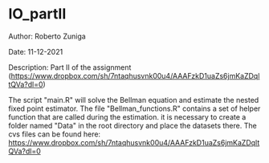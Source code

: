 # IO_partII
Author: Roberto Zuniga

Date: 11-12-2021

Description: Part II of the assignment (https://www.dropbox.com/sh/7ntaqhusvnk00u4/AAAFzkD1uaZs6jmKaZDqltQVa?dl=0)

The script "main.R" will solve the Bellman equation and estimate the nested fixed point estimator. 
The file "Bellman_functions.R" contains a set of helper function that are called during the estimation.
it is necessary to create a folder named "Data" in the root directory and place the datasets there. The cvs files can be found here: 
https://www.dropbox.com/sh/7ntaqhusvnk00u4/AAAFzkD1uaZs6jmKaZDqltQVa?dl=0



